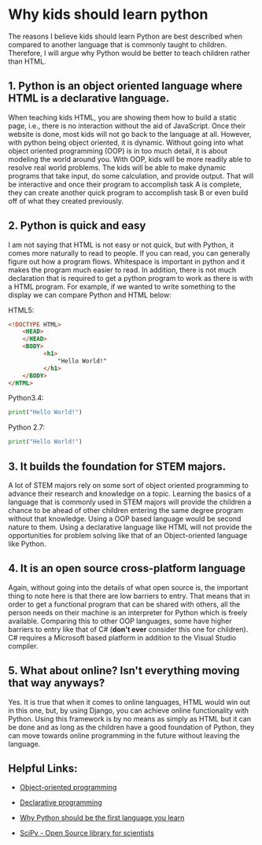 # Why kids should learn python
The reasons I believe kids should learn Python are best described when compared to another language that is commonly taught to children.  Therefore, I will argue why Python would be better to teach children rather than HTML.

## 1.  Python is an object oriented language where HTML is a declarative language.
When teaching kids HTML, you are showing them how to build a static page, i.e., there is no interaction without the aid of JavaScript.  Once their website is done, most kids will not go back to the language at all.  However, with python being object oriented, it is dynamic.  Without going into what object oriented programming (OOP) is in too much detail, it is about modeling the world around you.  With OOP, kids will be more readily able to resolve real world problems.  The kids will be able to make dynamic programs that take input, do some calculation, and provide output.  That will be interactive and once their program to accomplish task A is complete, they can create another quick program to accomplish task B or even build off of what they created previously.

## 2.  Python is quick and easy
I am not saying that HTML is not easy or not quick, but with Python, it comes more naturally to read to people.  If you can read, you can generally figure out how a program flows.  Whitespace is important in python and it makes the program much easier to read.  In addition, there is not much declaration that is required to get a python program to work as there is with a HTML program.  For example, if we wanted to write something to the display we can compare Python and HTML below:

  HTML5:
  ```html
  <!DOCTYPE HTML>
      <HEAD>
      </HEAD>
      <BODY>
            <h1>
                "Hello World!"
            </h1>
      </BODY>
  </HTML>
  ```
  Python3.4:
  ```python
  print("Hello World!")
  ```
  Python 2.7:
  ```python
  print("Hello World!")
  ```
## 3.  It builds the foundation for STEM majors.
A lot of STEM majors rely on some sort of object oriented programming to advance their research and knowledge on a topic.  Learning the basics of a language that is commonly used in STEM majors will provide the children a chance to be ahead of other children entering the same degree program without that knowledge.  Using a OOP based language would be second nature to them.  Using a declarative language like HTML will not provide the opportunities for problem solving like that of an Object-oriented language like Python.

## 4.  It is an open source cross-platform language
Again, without going into the details of what open source is, the important thing to note here is that there are low barriers to entry.  That means that in order to get a functional program that can be shared with others, all the person needs on their machine is an interpreter for Python which is freely available.  Comparing this to other OOP languages, some have higher barriers to entry like that of C# (**don't ever** consider this one for children).  C# requires a Microsoft based platform in addition to the Visual Studio compiler.

## 5.  What about online?  Isn't everything moving that way anyways?
Yes.  It is true that when it comes to online languages, HTML would win out in this one, but, by using Django, you can achieve online functionality with Python.  Using this framework is by no means as simply as HTML but it can be done and as long as the children have a good foundation of Python, they can move towards online programming in the future without leaving the language.

## Helpful Links:
* [Object-oriented programming](https://en.wikipedia.org/wiki/Object-oriented_programming)

* [Declarative programming](https://en.wikipedia.org/wiki/Declarative_programming)

* [Why Python should be the first language you learn](http://www.thehelloworldprogram.com/python/why-python-should-be-the-first-programming-language-you-learn/)

* [SciPy - Open Source library for scientists](http://www.scipy.org/)
